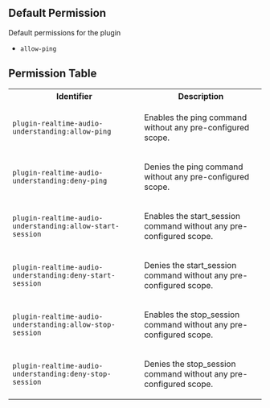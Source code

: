 ## Default Permission

Default permissions for the plugin

- `allow-ping`

## Permission Table

<table>
<tr>
<th>Identifier</th>
<th>Description</th>
</tr>


<tr>
<td>

`plugin-realtime-audio-understanding:allow-ping`

</td>
<td>

Enables the ping command without any pre-configured scope.

</td>
</tr>

<tr>
<td>

`plugin-realtime-audio-understanding:deny-ping`

</td>
<td>

Denies the ping command without any pre-configured scope.

</td>
</tr>

<tr>
<td>

`plugin-realtime-audio-understanding:allow-start-session`

</td>
<td>

Enables the start_session command without any pre-configured scope.

</td>
</tr>

<tr>
<td>

`plugin-realtime-audio-understanding:deny-start-session`

</td>
<td>

Denies the start_session command without any pre-configured scope.

</td>
</tr>

<tr>
<td>

`plugin-realtime-audio-understanding:allow-stop-session`

</td>
<td>

Enables the stop_session command without any pre-configured scope.

</td>
</tr>

<tr>
<td>

`plugin-realtime-audio-understanding:deny-stop-session`

</td>
<td>

Denies the stop_session command without any pre-configured scope.

</td>
</tr>
</table>
